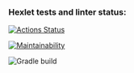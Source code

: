 ### Hexlet tests and linter status:
[![Actions Status](https://github.com/Mqtaw/java-project-lvl1/workflows/hexlet-check/badge.svg)](https://github.com/Mqtaw/java-project-lvl1/actions)

[![Maintainability](https://api.codeclimate.com/v1/badges/a99a88d28ad37a79dbf6/maintainability)](https://codeclimate.com/github/codeclimate/codeclimate/maintainability)

![Gradle build](https://github.com/mqtaw/java-project-lvl1/actions/workflows/gradle-build.yml/badge.svg)
